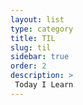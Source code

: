 ```yaml
---
layout: list
type: category
title: TIL
slug: til
sidebar: true
order: 2
description: >
 Today I Learn
---
```

